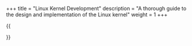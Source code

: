 +++
title = "Linux Kernel Development"
description = "A thorough guide to the design and implementation of the Linux kernel"
weight = 1
+++

{{<section>}}
